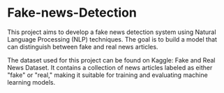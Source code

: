 # Fake-news-Detection
This project aims to develop a fake news detection system using Natural Language Processing (NLP) techniques. The goal is to build a model that can distinguish between fake and real news articles.

The dataset used for this project can be found on Kaggle: Fake and Real News Dataset. It contains a collection of news articles labeled as either "fake" or "real," making it suitable for training and evaluating machine learning models.
